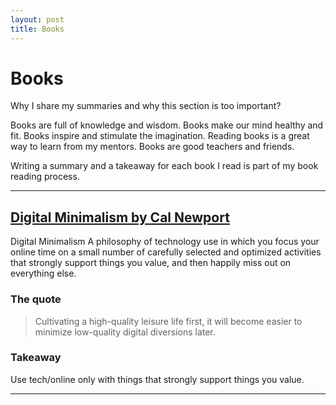 ```yaml
---
layout: post
title: Books
---
```


# Books
Why I share my summaries and why this section is too important?

Books are full of knowledge and wisdom. Books make our mind healthy and fit. Books inspire and stimulate the imagination.
Reading books is a great way to learn from my mentors. Books are good teachers and friends.

Writing a summary and a takeaway for each book I read is part of my book reading process.

---

## [Digital Minimalism by Cal Newport](https://www.goodreads.com/book/show/40672036-digital-minimalism)
Digital Minimalism  A philosophy of technology use in which you focus your online time on a small number of carefully selected and optimized activities that strongly support things you value, and then happily miss out on everything else.

### The quote
> Cultivating a high-quality leisure life first, it will become easier to minimize low-quality digital diversions later.

### Takeaway
Use tech/online only with things that strongly support things you value.

---